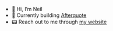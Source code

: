 - 👋 Hi, I’m Neil
- 🚀 Currently building [Afterquote](https://afterquote.com)
- 📟 Reach out to me through [my website](https://neilkanakia.art)

<!---
neilk17/neilk17 is a ✨ special ✨ repository because its `README.md` (this file) appears on your GitHub profile.
You can click the Preview link to take a look at your changes.
--->
